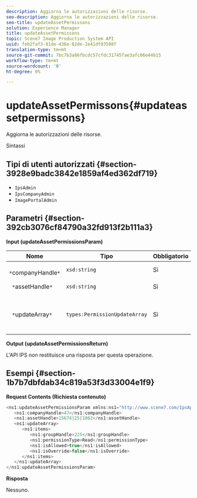 ```yaml
---
description: Aggiorna le autorizzazioni delle risorse.
seo-description: Aggiorna le autorizzazioni delle risorse.
seo-title: updateAssetPermissons
solution: Experience Manager
title: updateAssetPermissons
topic: Scene7 Image Production System API
uuid: feb2faf3-81de-436e-82de-1e41df03508f
translation-type: tm+mt
source-git-commit: 7bc7b3a86fbcdc57cfdc31745fae3afc06e44b15
workflow-type: tm+mt
source-wordcount: '0'
ht-degree: 0%

---
```



# updateAssetPermissons{#updateassetpermissons}

Aggiorna le autorizzazioni delle risorse.

Sintassi

## Tipi di utenti autorizzati {#section-3928e9badc3842e1859af4ed362df719}

* `IpsAdmin`
* `IpsCompanyAdmin`
* `ImagePortalAdmin`

## Parametri {#section-392cb3076cf84790a32fd913f2b111a3}

**Input (updateAssetPermissionsParam)**

| Nome | Tipo | Obbligatorio | Descrizione |
|---|---|---|---|
| ` *`companyHandle`*` | `xsd:string` | Sì | Maniglia aziendale. |
| ` *`assetHandle`*` | `xsd:string` | Sì | Handle risorsa. |
| ` *`updateArray`*` | `types:PermissionUpdateArray` | Sì | Autorizzazioni che desiderate applicare alla risorsa. |

**Output (updateAssetPermissionsReturn)**

L&#39;API IPS non restituisce una risposta per questa operazione.

## Esempi {#section-1b7b7dbfdab34c819a53f3d33004e1f9}

**Request Contents (Richiesta contenuto)**

```java
<ns1:updateAssetPermissionsParam xmlns:ns1="http://www.scene7.com/IpsApi/xsd">
   <ns1:companyHandle>47</ns1:companyHandle>
   <ns1:assetHandle>15674|25|1062</ns1:assetHandle>
   <ns1:updateArray>
      <ns1:items>
         <ns1:groupHandle>225</ns1:groupHandle>
         <ns1:permissionType>Read</ns1:permissionType>
         <ns1:isAllowed>true</ns1:isAllowed>
         <ns1:isOverride>false</ns1:isOverride>
      </ns1:items>
   </ns1:updateArray>
</ns1:updateAssetPermissionsParam>
```

**Risposta**

Nessuno.
